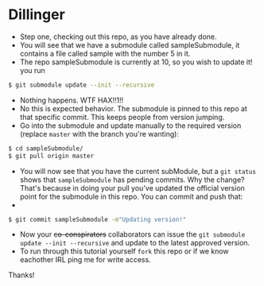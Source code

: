 # Dillinger
- Step one, checking out this repo, as you have already done.
- You will see that we have a submodule called sampleSubmodule, it contains a file called sample with the number 5 in it.
- The repo sampleSubmodule is currently at 10, so you wish to update it!  you run
```sh
$ git submodule update --init --recursive
```



- Nothing happens.  WTF HAX!!1!!
- No this is expected behavior.  The submodule is pinned to this repo at that specific commit. This keeps people from version jumping.
- Go into the submodule and update manually to the required version (replace `master` with the branch you're wanting):
```sh
$ cd sampleSubmodule/
$ git pull origin master
```
- You will now see that you have the current subModule, but a `git status` shows that `sampleSubmodule` has pending commits.  Why the change? That's because in doing your pull you've updated the official version point for the submodule in this repo.  You can commit and push that:
- 
```sh 
$ git commit sampleSubmodule -m"Updating version!"
```
- Now your ~~co-conspirators~~ collaborators can issue the `git submodule update --init --recursive` and update to the latest approved version.
- To run through this tutorial yourself `fork` this repo or if we know eachother IRL ping me for write access.

Thanks!

 

